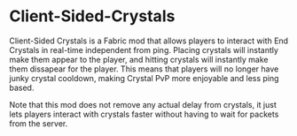 # Client-Sided-Crystals

Client-Sided Crystals is a Fabric mod that allows players to interact with End Crystals in real-time independent from ping. Placing crystals will instantly make them appear to the player, and hitting crystals will instantly make them dissapear for the player. This means that players will no longer have junky crystal cooldown, making Crystal PvP more enjoyable and less ping based.  
  
Note that this mod does not remove any actual delay from crystals, it just lets players interact with crystals faster without having to wait for packets from the server.
